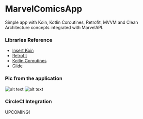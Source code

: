 # MarvelComicsApp
Simple app with Koin, Kotlin Coroutines, Retrofit, MVVM and Clean Architecture concepts integrated with MarvelAPI.

### Libraries Reference
* [Insert Koin](https://insert-koin.io/)
* [Retrofit](https://github.com/square/retrofit)
* [Kotlin Coroutines](https://kotlinlang.org/docs/reference/coroutines-overview.html)
* [Glide](https://github.com/bumptech/glide)

### Pic from the application
![alt text](https://imgur.com/vaOJCPz.png "Hulk Smash!!!")
![alt text](https://imgur.com/8hs15c3.png "Hulk Smash!!!")

### CircleCI Integration
UPCOMING!
